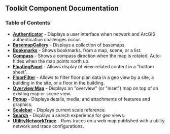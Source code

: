## Toolkit Component Documentation

### Table of Contents

* **[Authenticator](Authenticator)** - Displays a user interface when network and ArcGIS authentication challenges occur.
* **[BasemapGallery](BasemapGallery)** - Displays a collection of basemaps.
* **[Bookmarks](Bookmarks)** - Shows bookmarks, from a map, scene, or a list.
* **[Compass](Compass)** - Shows a compass direction when the map is rotated. Auto-hides when the map points north up.
* **[FloatingPanel](FloatingPanel)** - Allows display of view-related content in a "bottom sheet". 
* **[FloorFilter](FloorFilter)** - Allows to filter floor plan data in a geo view by a site, a building in the site, or a floor in the building. 
* **[Overview Map](OverviewMap)** - Displays an "overview" (or "inset") map on top of an existing map or scene view.
* **[Popup](Popup)** - Displays details, media, and attachments of features and graphics.
* **[Scalebar](Scalebar)** - Displays current scale reference.
* **[Search](Search)** - Displays a search experience for geo views.
* **[UtilityNetworkTrace](UtilityNetworkTrace)** - Runs traces on a web map published with a utility network and trace configurations.
